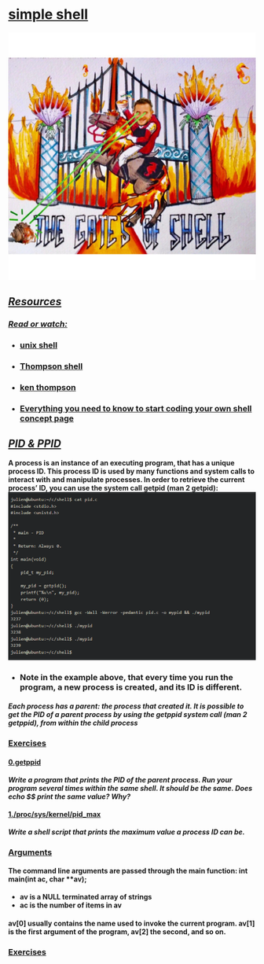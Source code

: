 # <ins>simple shell</ins></span>
![img.png](img.png)
## <ins>*Resources*
### <ins>*_Read or watch:_*
* ### [unix shell](https://intranet.alxswe.com/rltoken/f0YU9TAhniMXWlSXtb64Yw)
* ### [Thompson shell](https://intranet.alxswe.com/rltoken/7LJOp2qP7qHUcsOK2-F3qA)
* ### [ken thompson](https://intranet.alxswe.com/rltoken/wTSu31ZP1f7fFTJFgRQC7w)
* ### [Everything you need to know to start coding your own shell concept page](https://intranet.alxswe.com/concepts/64)
## <ins>*_PID & PPID_*
**A process is an instance of an executing program, that has a unique process ID. This process ID is used by many functions and system calls to interact with and manipulate processes. In order to retrieve the current process’ ID, you can use the system call getpid (man 2 getpid):**
![img_1.png](img_1.png)
* ###  **Note in the example above, that every time you run the program, a new process is created, and its ID is different.**
##### *Each process has a parent: the process that created it. It is possible to get the PID of a parent process by using the getppid system call (man 2 getppid), from within the child process*
### <ins>Exercises
#### <ins>0.getppid
**_Write a program that prints the PID of the parent process. Run your program several times within the same shell. It should be the same. Does echo $$ print the same value? Why?_**
#### <ins>1./proc/sys/kernel/pid_max
**_Write a shell script that prints the maximum value a process ID can be._**
### <ins>Arguments
#### The command line arguments are passed through the main function: int main(int ac, char **av);
* **av is a NULL terminated array of strings**
* **ac is the number of items in av**
#### av[0] usually contains the name used to invoke the current program. av[1] is the first argument of the program, av[2] the second, and so on.
### <ins>Exercises
